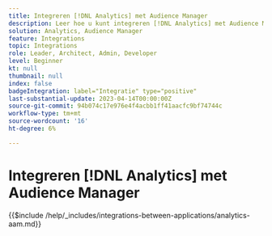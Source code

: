 ```yaml
---
title: Integreren [!DNL Analytics] met Audience Manager
description: Leer hoe u kunt integreren [!DNL Analytics] met Audience Manager.
solution: Analytics, Audience Manager
feature: Integrations
topic: Integrations
role: Leader, Architect, Admin, Developer
level: Beginner
kt: null
thumbnail: null
index: false
badgeIntegration: label="Integratie" type="positive"
last-substantial-update: 2023-04-14T00:00:00Z
source-git-commit: 94b074c17e976e4f4acbb1ff41aacfc9bf74744c
workflow-type: tm+mt
source-wordcount: '16'
ht-degree: 6%

---
```



# Integreren [!DNL Analytics] met Audience Manager

{{$include /help/_includes/integrations-between-applications/analytics-aam.md}}
